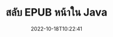 ---
############################# Static ############################
layout: "auto-gen-merger"
date: 2022-10-18T10:22:41
draft: false
otherformats: html mht mhtml odp ods odt one otp ott pdf pps ppsx ppt pptx rtf tex

############################# Head ############################
head_title: "สลับและแลกเปลี่ยนหน้า EPUB ใน Java"
head_description: "สลับและแลกเปลี่ยนตำแหน่งสองหน้าภายในไฟล์ EPUB ใน Java โดยใช้ API การรวมเอกสาร"

############################# Header ############################
title: "สลับ EPUB หน้าใน Java"
description: "สลับ EPUB หน้าด้วยโค้ด Java สองสามบรรทัด"
bg_image: "https://cms.admin.containerize.com/templates/aspose/App_Themes/V3/images/bg/header1.png"
bg_overlay: false
button:
    enable: true
    icon: "fas fa-arrow-down"
    label: "ดาวน์โหลด ทดลองใช้ฟรี"
    link: "https://downloads.groupdocs.com/merger/java"

############################# SubMenu ############################
submenu:
    enable: true

    left:
        img_alt: "GroupDocs.Merger for Java"
        image: "https://cms.admin.containerize.com/templates/groupdocs/images/product-logos/90x90-noborder/groupdocs-merger-java.png"
        product: "GroupDocs.Merger"
        platform: "Java"

    middle:
        button:

            # button loop
            - link: "https://apireference.groupdocs.com/merger/java"
              text: "การอ้างอิง API"

            # button loop
            - link: "https://github.com/groupdocs-merger"
              text: "ตัวอย่างโค้ด"

            # button loop
            - link: "https://products.groupdocs.app/merger/family"
              text: "การสาธิตสด"

            # button loop
            - link: "https://purchase.groupdocs.com/pricing/merger/java"
              text: "ราคา"

    right:
        link_download: "https://downloads.groupdocs.com/merger"
        link_learn: "https://docs.groupdocs.com/merger/java"
        link_buy: "https://purchase.groupdocs.com"

############################# About ############################
about:
    enable: true
    title: "เกี่ยวกับ GroupDocs.Merger for Java API"
    content: |
        [GroupDocs.Merger for Java](/th/merger/java/) นำเสนอวิธีการง่ายๆ ในการผสานและแยกระหว่างรูปแบบเอกสารที่หลากหลาย รวมถึง PDF, Microsoft Office (Word, Excel, PowerPoint) , OneNote), OpenDocument, HTML, รูปภาพ และอื่นๆ อีกมากมายภายในแอปพลิเคชัน Java ด้วยการเพิ่มโค้ดเพียงไม่กี่บรรทัด ดำเนินการเอกสารหลายอย่าง เช่น ย้าย ลบ หมุน สลับ แยก หรือเปลี่ยนการวางแนวของหน้าภายในเอกสาร API การรวมเอกสารยังรองรับการแสดงตัวอย่างหน้าเอกสารเป็นรูปภาพเพื่อวิเคราะห์โครงสร้างเอกสาร การจัดรูปแบบ และเนื้อหาบนหน้า
        
        GroupDocs.Merger API เป็นตัวเลือกที่เหมาะสมสำหรับโซลูชันองค์กรที่ต้องการคุณสมบัติการสลับหน้าไฟล์ API เหล่านี้ได้รับการสนับสนุนอย่างดีบนระบบปฏิบัติการและแพลตฟอร์มหลักทั้งหมด รวมทั้ง J2SE 7.0 (1.7), J2SE 8.0 (1.8), Java 10

############################# Steps ############################
steps:
    enable: true
    title_left: "สลับหน้าไฟล์ EPUB ใน Java"
    content_left: |
        [GroupDocs.Merger for Java](/th/merger/java/) ทำให้นักพัฒนา Java สามารถสลับหน้าภายในไฟล์ EPUB ได้โดยง่ายโดยใช้ขั้นตอนง่ายๆ ไม่กี่ขั้นตอน .
        
        * เริ่มต้น **SwapOptions** เพื่อระบุหมายเลขหน้าที่จะแลกเปลี่ยน
        * สร้างอินสแตนซ์ใหม่ของ **การควบรวมกิจการ** และส่งผ่านเส้นทางเอกสารต้นทางเป็นพารามิเตอร์ตัวสร้าง
        * โทร **swapPages** และส่งวัตถุ **SwapOptions**
        * โทร **บันทึก** และระบุเส้นทางของไฟล์เพื่อบันทึกเอกสารผลลัพธ์

    title_right: "ความต้องการของระบบ"
    content_right: |
        GroupDocs.Merger for Java APIs ได้รับการสนับสนุนบนแพลตฟอร์มและระบบปฏิบัติการหลักทั้งหมด ก่อนดำเนินการโค้ดด้านล่าง โปรดตรวจสอบให้แน่ใจว่าคุณได้ติดตั้งข้อกำหนดเบื้องต้นต่อไปนี้ไว้ในระบบของคุณแล้ว

        * ระบบปฏิบัติการ: Microsoft Windows, Linux, MacOS
        * สภาพแวดล้อมการพัฒนา: NetBeans, IntelliJ IDEA, Eclipse
        * กรอบงาน: J2SE 7.0 (1.7), J2SE 8.0 (1.8), Java 10
        * ดาวน์โหลด GroupDocs.Merger for Java เวอร์ชันล่าสุดจาก [Maven](https://repository.groupdocs.com/webapp/#/artifacts/browse/tree/General/repo/com/groupdocs/groupdocs-merger)
         
    code: |
     {{% merger/additional-styles %}}
     {{< merger/code-merger title="วิธีสลับหน้าไฟล์ EPUB โดยใช้โค้ดตัวอย่าง Java">}}

        ```java    
        // สลับหน้าไฟล์ EPUB โดยใช้ GroupDocs.Merger API
        int pageNumber1 = 6;
        int pageNumber2 = 1;

        // เริ่มต้นคลาส SwapOptions เพื่อระบุหมายเลขหน้าที่จะสลับ
        SwapOptions swapOptions = new SwapOptions(pageNumber2, pageNumber1);

        // ยกตัวอย่างการควบรวมกิจการด้วยการป้อนข้อมูล EPUB เอกสาร
        Merger merger = new Merger("input.epub");

        // เรียกเมธอด SwapPages และส่งออบเจ็กต์ SwapOptions ไปที่มัน
        merger.swapPages(swapOptions);
    
        // เรียกวิธีการบันทึกและส่งเส้นทางไฟล์ที่ต้องการเพื่อบันทึกเอกสารส่งออก
        merger.save("output.epub");
        ```
     {{< /merger/code-merger >}}

############################# Demos ############################
demos:
    enable: true
    title: "การสาธิตสด - สลับหน้าไฟล์ EPUB ออนไลน์"
    content: |
       สลับหน้าไฟล์ EPUB ทันทีโดยไปที่เว็บไซต์ [GroupDocs.Merger Live Demos](https://products.groupdocs.app/splitter/swap-pages/epub)
       การสาธิตสดมีประโยชน์ดังต่อไปนี้
        
############################# About Formats ############################
about_formats:
    enable: true

############################# More Formats ############################
more_formats:
    enable: true
    title: "สลับหน้าของไฟล์รูปแบบอื่น"
    content: |
        Java การควบรวมเอกสารและ API แยกสำหรับรูปแบบไฟล์และรูปภาพ สลับรูปแบบไฟล์ยอดนิยมบางรูปแบบตามที่ระบุไว้ด้านล่าง

############################# Back to top ###############################
back_to_top:
    enable: true
---